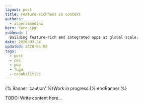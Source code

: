 ```yaml
---
layout: post
title: Feature-richness in context
authors:
  - albertomedina
hero: hero.jpg
subhead: |
  Building feature-rich and integrated apps at global scale.
date: 2020-03-24
updated: 2020-04-08
tags:
  - post
  - cms
  - pwa
  - fugu
  - capabilities
---
```


{% Banner 'caution' %}Work in progress.{% endBanner %}

TODO: Write content here…

[collection]: /wordpress
